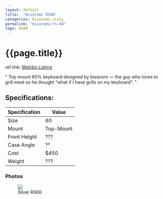 ```yaml
---
layout: default
title:  "Bisoromi RS60"
categories: bisoromi sixty
permalink: "bisoromi/rs-60"
tags: RS60
---
```

# {{page.title}}

ref link: [Mekibo Listing](https://mekibo.com/products/mekibo-x-bisoromi-rs60-raffle-round)

"
Top mount 60% keyboard designed by bisoromi — the guy who loves to grill meat so he thought “what if I have grills on my keyboard”.
"

## Specifications:

| Specification | Value |
|---|---|
| Size | 60 |
| Mount | Top-Mount |
| Front Height | ??? |
| Case Angle | ?° |
| Cost | $450 |
| Weight | ??? |

### Photos
<figure>
  <img src="{{ 'assets/images/bisoromi/rs-60/silver-rs60.png' | relative_url }}">
  <figcaption>Silver RS60</figcaption>
</figure>
